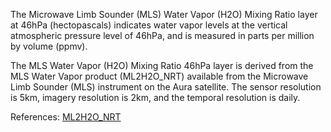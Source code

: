 The Microwave Limb Sounder (MLS) Water Vapor (H2O) Mixing Ratio layer at 46hPa (hectopascals) indicates water vapor levels at the vertical atmospheric pressure level of 46hPa, and is measured in parts per million by volume (ppmv).

The MLS Water Vapor (H2O) Mixing Ratio 46hPa layer is derived from the MLS Water Vapor product (ML2H2O_NRT) available from the Microwave Limb Sounder (MLS) instrument on the Aura satellite. The sensor resolution is 5km, imagery resolution is 2km, and the temporal resolution is daily.

References: [ML2H2O_NRT](https://disc.gsfc.nasa.gov/datasets/ML2H2O_NRT_005/summary)